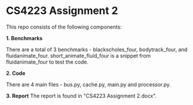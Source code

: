 # CS4223 Assignment 2

This repo consists of the following components:

**1. Benchmarks**

There are a total of 3 benchmarks - blackscholes_four, bodytrack_four, and fluidanimate_four. short_animate_fluid_four is a snippet from fluidanimate_four to test the code.

**2. Code**

There are 4 main files - bus.py, cache.py, main.py and processor.py.

**3. Report**
The report is found in "CS4223 Assignment 2.docx".
